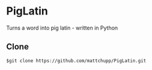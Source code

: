 # PigLatin
Turns a word into pig latin - written in Python

## Clone

    $git clone https://github.com/mattchupp/PigLatin.git
